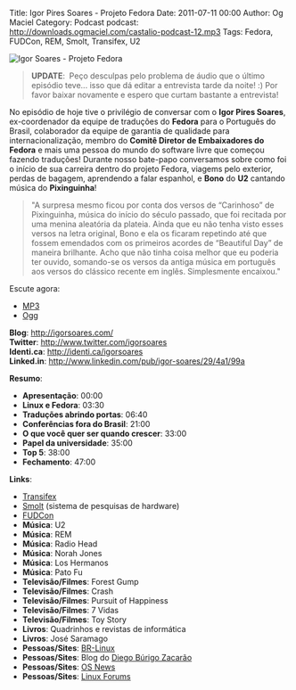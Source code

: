 Title: Igor Pires Soares - Projeto Fedora
Date: 2011-07-11 00:00
Author: Og Maciel
Category: Podcast
podcast: http://downloads.ogmaciel.com/castalio-podcast-12.mp3
Tags: Fedora, FUDCon, REM, Smolt, Transifex, U2

![Igor Soares - Projeto Fedora]({filename}/images/igorsoares.png)

> **UPDATE**:  Peço desculpas pelo problema de áudio que o último
> episódio teve... isso que dá editar a entrevista tarde da noite! :)
> Por favor baixar novamente e espero que curtam bastante a entrevista!

No episódio de hoje tive o privilégio de conversar com o **Igor Pires
Soares**, ex-coordenador da equipe de traduções do **Fedora** para o
Português do Brasil, colaborador da equipe de garantia de qualidade para
internacionalização, membro do **Comitê Diretor de Embaixadores do
Fedora** e mais uma pessoa do mundo do software livre que começou
fazendo traduções! Durante nosso bate-papo conversamos sobre como foi o
início de sua carreira dentro do projeto Fedora, viagems pelo exterior,
perdas de bagagem, aprendendo a falar espanhol, e **Bono** do **U2**
cantando música do **Pixinguinha**!

> "A surpresa mesmo ficou por conta dos versos de “Carinhoso” de
> Pixinguinha, música do início do século passado, que foi recitada por
> uma menina aleatória da plateia. Ainda que eu não tenha visto esses
> versos na letra original, Bono e ela os ficaram repetindo até que
> fossem emendados com os primeiros acordes de “Beautiful Day” de
> maneira brilhante. Acho que não tinha coisa melhor que eu poderia ter
> ouvido, somando-se os versos da antiga música em português aos versos
> do clássico recente em inglês. Simplesmente encaixou."

Escute agora:

* [MP3](http://downloads.ogmaciel.com/castalio-podcast-12.mp3)
* [Ogg](http://downloads.ogmaciel.com/castalio-podcast-12.ogg) 

**Blog**: <http://igorsoares.com/>  
**Twitter**: <http://www.twitter.com/igorsoares>  
**Identi.ca**: <http://identi.ca/igorsoares>  
**Linked.in**: <http://www.linkedin.com/pub/igor-soares/29/4a1/99a>

**Resumo**:

-   **Apresentação**: 00:00
-   **Linux e Fedora**: 03:30
-   **Traduções abrindo portas**: 06:40
-   **Conferências fora do Brasil**: 21:00
-   **O que você quer ser quando crescer**: 33:00
-   **Papel da universidade**: 35:00
-   **Top 5**: 38:00
-   **Fechamento**: 47:00

**Links**:

-   [Transifex](http://transifex.net "http://transifex.net")
-   [Smolt](https://secure.wikimedia.org/wikipedia/en/wiki/Smolt_(Linux) "https://secure.wikimedia.org/wikipedia/en/wiki/Smolt_(Linux)")
    (sistema de pesquisas de hardware)
-   [FUDCon](http://fedoraproject.org/wiki/FUDCon "http://fedoraproject.org/wiki/FUDCon")
-   **Música**: U2
-   **Música**: REM
-   **Música**: Radio Head
-   **Música**: Norah Jones
-   **Música**: Los Hermanos
-   **Música**: Pato Fu
-   **Televisão/Filmes**: Forest Gump
-   **Televisão/Filmes**: Crash
-   **Televisão/Filmes**: Pursuit of Happiness
-   **Televisão/Filmes**: 7 Vidas
-   **Televisão/Filmes**: Toy Story
-   **Livros**: Quadrinhos e revistas de informática
-   **Livros**: José Saramago
-   **Pessoas/Sites**:
    [BR-Linux](http://br-linux.org/ "http://br-linux.org/")
-   **Pessoas/Sites**: Blog do [Diego Búrigo
    Zacarão](http://diegobz.net/ "http://diegobz.net/")
-   **Pessoas/Sites**: [OS
    News](http://www.osnews.com/ "http://www.osnews.com/")
-   **Pessoas/Sites**: [Linux
    Forums](http://www.linuxforums.org/ "http://www.linuxforums.org/")

